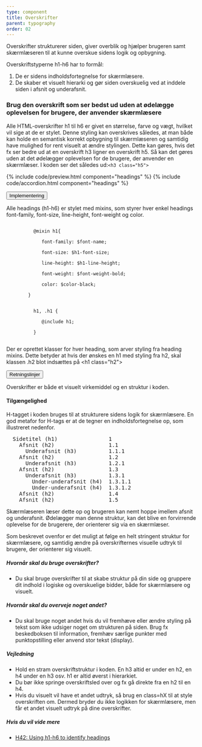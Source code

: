 ```yaml
---
type: component
title: Overskrifter
parent: typography
order: 02
---
```


<p class="font-lead">Overskrifter strukturerer siden, giver overblik og hjælper brugeren samt skærmlæseren til at kunne overskue sidens logik og opbygning.</p>
<p>Overskriftstyperne h1-h6 har to formål:</p>
<ol>
  <li>De er sidens indholdsfortegnelse for skærmlæsere.</li>
  <li>De skaber et visuelt hierarki og gør siden overskuelig ved at inddele siden i afsnit og underafsnit.</li>
</ol>
<h3>Brug den overskrift som ser bedst ud uden at ødelægge oplevelsen for brugere, der anvender skærmlæsere</h3>
<p>Alle HTML-overskrifter h1 til h6 er givet en størrelse, farve og vægt, hvilket vil sige at de er stylet. Denne styling kan overskrives således, at man både kan holde en semantisk korrekt opbygning til skærmlæseren og samtidig have mulighed for rent visuelt at ændre stylingen. Dette kan gøres, hvis det fx ser bedre ud at en overskrift h3 ligner en overskrift h5. Så kan det gøres uden at det ødelægger oplevelsen for de brugere, der anvender en skærmlæser. I koden ser det således ud:<code>&lt;h3 class="h5"&gt;</code></p>

{% include code/preview.html component="headings" %}
{% include code/accordion.html component="headings" %}

<div class="accordion-bordered">
  <button class="button-unstyled accordion-button"
      aria-expanded="false" aria-controls="headings-docs-tech">
    Implementering
  </button>
  <div id="headings-docs-tech" aria-hidden="true" class="accordion-content">
    <p>Alle headings (h1-h6) er stylet med mixins, som styrer hver enkel headings font-family, font-size, line-height, font-weight og color. </p>
      <div class="code-highlight">
        <code>
          @mixin h1{ <br>
          &nbsp;&nbsp;&nbsp;font-family: $font-name; <br>
          &nbsp;&nbsp;&nbsp;font-size: $h1-font-size; <br>
          &nbsp;&nbsp;&nbsp;line-height: $h1-line-height; <br>
          &nbsp;&nbsp;&nbsp;font-weight: $font-weight-bold; <br>
          &nbsp;&nbsp;&nbsp;color: $color-black;<br>
        }
        </code>
      </div>
      <div class="code-highlight">
        <code>
          h1, .h1 {<br>
          &nbsp;&nbsp;&nbsp;@include h1;<br>
          }
        </code>
      </div>
      <p>Der er oprettet klasser for hver heading, som arver styling fra heading mixins. Dette betyder at hvis der ønskes en h1 med styling fra h2, skal klassen .h2 blot indsættes på &lt;h1 class="h2"&gt;</p>
  </div>
</div>


<div class="accordion-bordered">
  <button class="button-unstyled accordion-button"
      aria-expanded="true" aria-controls="typoheadings-docs">
    Retningslinjer
  </button>
  <div id="typoheadings-docs" aria-hidden="false" class="accordion-content">
    <article>
      <p>Overskrifter er både et visuelt virkemiddel og en struktur i koden.</p>
      <section>
          <h4>Tilgængelighed</h4>
          <p>H-tagget i koden bruges til at strukturere sidens logik for skærmlæsere. En god metafor for H-tags er at de tegner en indholdsfortegnelse op, som illustreret nedenfor.</p>
<pre>
  Sidetitel (h1)                1
    Afsnit (h2)                 1.1
      Underafsnit (h3)          1.1.1
    Afsnit (h2)                 1.2
      Underafsnit (h3)          1.2.1
    Afsnit (h2)                 1.3
      Underafsnit (h3)          1.3.1
        Under-underafsnit (h4)  1.3.1.1
        Under-underafsnit (h4)  1.3.1.2
    Afsnit (h2)                 1.4
    Afsnit (h2)                 1.5
</pre>
          <p>Skærmlæseren læser dette op og brugeren kan nemt hoppe imellem afsnit og underafsnit. Ødelægger man denne struktur, kan det blive en forvirrende oplevelse for de brugerere, der orienterer sig via en skærmlæser.</p>
          <p>Som beskrevet ovenfor er det muligt at følge en helt stringent struktur for skærmlæsere, og samtidig ændre på overskrifternes visuelle udtryk til brugere, der orienterer sig visuelt.</p>
          <h5>Hvornår skal du bruge overskrifter?</h5>
          <ul>
            <li>Du skal bruge overskrifter til at skabe struktur på din side og gruppere dit indhold i logiske og overskuelige bidder, både for skærmlæsere og visuelt.</li>
          </ul>
          <h5>Hvornår skal du overveje noget andet?</h5>
          <ul>
            <li>Du skal bruge noget andet hvis du vil fremhæve eller ændre styling på tekst som ikke udsiger noget om strukturen på siden. Brug fx beskedboksen til information, fremhæv særlige punkter med punktopstilling eller anvend stor tekst (display).</li>
          </ul>
          <h5>Vejledning</h5>                
          <ul>
              <li>Hold en stram overskriftstruktur i koden. En h3 altid er under en h2, en h4 under en h3 osv. h1 er altid øverst i hierarkiet.</li>  
              <li>Du bør ikke springe overskriftsled over og fx gå direkte fra en h2 til en h4. </li>
              <li>Hvis du visuelt vil have et andet udtryk, så brug en class=hX til at style overskriften om. Dermed bryder du ikke logikken for skærmlæsere, men får et andet visuelt udtryk på dine overskrifter.</li>
          </ul>
          <h5>Hvis du vil vide mere</h5>
          <ul>
            <li><a href="https://www.w3.org/TR/WCAG20-TECHS/H42.html" class="icon-link">H42: Using h1-h6 to identify headings<svg class="icon-svg "><use xlink:href="#open-in-new"></use></svg></a></li>
          </ul>
      </section>
    </article>
  </div>
</div>